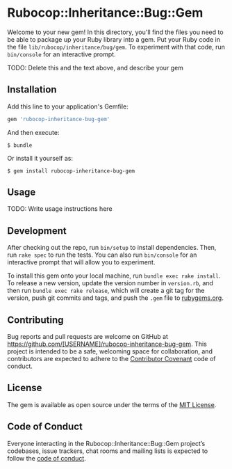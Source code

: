 # Rubocop::Inheritance::Bug::Gem

Welcome to your new gem! In this directory, you'll find the files you need to be able to package up your Ruby library into a gem. Put your Ruby code in the file `lib/rubocop/inheritance/bug/gem`. To experiment with that code, run `bin/console` for an interactive prompt.

TODO: Delete this and the text above, and describe your gem

## Installation

Add this line to your application's Gemfile:

```ruby
gem 'rubocop-inheritance-bug-gem'
```

And then execute:

    $ bundle

Or install it yourself as:

    $ gem install rubocop-inheritance-bug-gem

## Usage

TODO: Write usage instructions here

## Development

After checking out the repo, run `bin/setup` to install dependencies. Then, run `rake spec` to run the tests. You can also run `bin/console` for an interactive prompt that will allow you to experiment.

To install this gem onto your local machine, run `bundle exec rake install`. To release a new version, update the version number in `version.rb`, and then run `bundle exec rake release`, which will create a git tag for the version, push git commits and tags, and push the `.gem` file to [rubygems.org](https://rubygems.org).

## Contributing

Bug reports and pull requests are welcome on GitHub at https://github.com/[USERNAME]/rubocop-inheritance-bug-gem. This project is intended to be a safe, welcoming space for collaboration, and contributors are expected to adhere to the [Contributor Covenant](http://contributor-covenant.org) code of conduct.

## License

The gem is available as open source under the terms of the [MIT License](https://opensource.org/licenses/MIT).

## Code of Conduct

Everyone interacting in the Rubocop::Inheritance::Bug::Gem project’s codebases, issue trackers, chat rooms and mailing lists is expected to follow the [code of conduct](https://github.com/[USERNAME]/rubocop-inheritance-bug-gem/blob/master/CODE_OF_CONDUCT.md).
